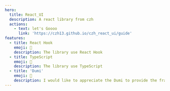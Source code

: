 ```yaml
---
hero:
  title: React_UI
  description: A react library from czh
  actions:
    - text: let's Goooo
      link: 'https://czh13.github.io/czh_react_ui/guide'
features:
  - title: React Hook
    emoji: 💎
    description: The library use React Hook
  - title: TypeScript
    emoji: 🌈
    description: The library use TypeScript
  - title: 'Dumi'
    emoji: 🚀
    description: I would like to appreciate the Dumi to provide the frame
---
```

